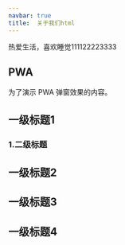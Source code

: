 ```yaml
---
navbar: true
title:  关于我们html
--- 
```


热爱生活，喜欢睡觉111122223333

## PWA
为了演示 PWA 弹窗效果的内容。


## 一级标题1
### 1.二级标题

## 一级标题2
## 一级标题3
## 一级标题4

